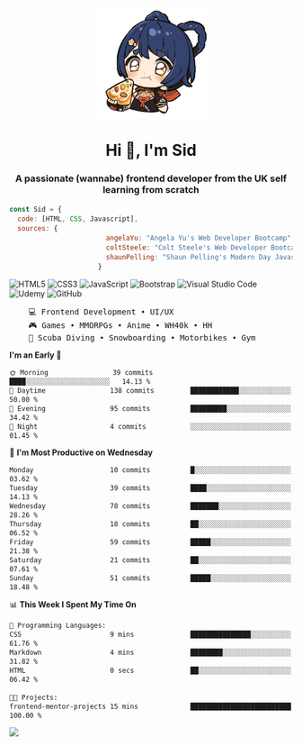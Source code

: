 <p align="center">
<img align="center" src="imgs/HuTaoPizza.gif" alt="Logo">
</p>
<h1 align="center">Hi 👋, I'm Sid</h1>
<h3 align="center">A passionate (wannabe) frontend developer from the UK self learning from scratch</h3>


```javascript
const Sid = {
  code: [HTML, CSS, Javascript],
  sources: {
                        angelaYu: "Angela Yu's Web Developer Bootcamp",
                        coltSteele: "Colt Steele's Web Developer Bootcamp",
                        shaunPelling: "Shaun Pelling's Modern Day Javascript"
                      }
```

![HTML5](https://img.shields.io/badge/html5-%23E34F26.svg?style=for-the-badge&logo=html5&logoColor=white)
![CSS3](https://img.shields.io/badge/css3-%231572B6.svg?style=for-the-badge&logo=css3&logoColor=white)
![JavaScript](https://img.shields.io/badge/javascript-%23323330.svg?style=for-the-badge&logo=javascript&logoColor=%23F7DF1E)
![Bootstrap](https://img.shields.io/badge/bootstrap-%238511FA.svg?style=for-the-badge&logo=bootstrap&logoColor=white)
![Visual Studio Code](https://img.shields.io/badge/Visual%20Studio%20Code-0078d7.svg?style=for-the-badge&logo=visual-studio-code&logoColor=white)
![Udemy](https://img.shields.io/badge/Udemy-A435F0?style=for-the-badge&logo=Udemy&logoColor=white)
![GitHub](https://img.shields.io/badge/github-%23121011.svg?style=for-the-badge&logo=github&logoColor=white)

<pre>
    💻 Frontend Development • UI/UX 
    🎮 Games • MMORPGs • Anime • WH40k • HH 
    💪 Scuba Diving • Snowboarding • Motorbikes • Gym
</pre>

<!--START_SECTION:waka-->
**I'm an Early 🐤** 

```text
🌞 Morning                39 commits          ████░░░░░░░░░░░░░░░░░░░░░   14.13 % 
🌆 Daytime                138 commits         ████████████░░░░░░░░░░░░░   50.00 % 
🌃 Evening                95 commits          █████████░░░░░░░░░░░░░░░░   34.42 % 
🌙 Night                  4 commits           ░░░░░░░░░░░░░░░░░░░░░░░░░   01.45 % 
```
📅 **I'm Most Productive on Wednesday** 

```text
Monday                   10 commits          █░░░░░░░░░░░░░░░░░░░░░░░░   03.62 % 
Tuesday                  39 commits          ████░░░░░░░░░░░░░░░░░░░░░   14.13 % 
Wednesday                78 commits          ███████░░░░░░░░░░░░░░░░░░   28.26 % 
Thursday                 18 commits          ██░░░░░░░░░░░░░░░░░░░░░░░   06.52 % 
Friday                   59 commits          █████░░░░░░░░░░░░░░░░░░░░   21.38 % 
Saturday                 21 commits          ██░░░░░░░░░░░░░░░░░░░░░░░   07.61 % 
Sunday                   51 commits          █████░░░░░░░░░░░░░░░░░░░░   18.48 % 
```


📊 **This Week I Spent My Time On** 

```text
💬 Programming Languages: 
CSS                      9 mins              ███████████████░░░░░░░░░░   61.76 % 
Markdown                 4 mins              ████████░░░░░░░░░░░░░░░░░   31.82 % 
HTML                     0 secs              ██░░░░░░░░░░░░░░░░░░░░░░░   06.42 % 

🐱‍💻 Projects: 
frontend-mentor-projects 15 mins             █████████████████████████   100.00 % 
```


<!--END_SECTION:waka-->

<a href="">![](https://komarev.com/ghpvc/?username=sedaryildirim&style=for-the-badge)</a>
